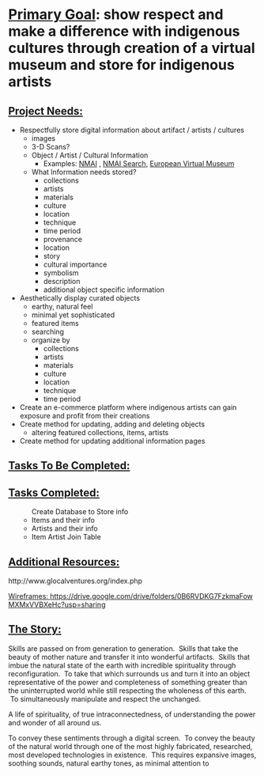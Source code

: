 <h1><strong><span style="text-decoration: underline;">Primary Goal</span>: </strong>show respect and make a difference with indigenous cultures through creation of a virtual museum and store for indigenous artists</h1>
<h2><strong><span style="text-decoration: underline;">Project Needs:</span> </strong></h2>
<ul>
 	<li>Respectfully store digital information about artifact / artists / cultures
<ul>
 	<li>images</li>
 	<li>3-D Scans?</li>
 	<li>Object / Artist / Cultural Information
<ul>
 	<li>Examples: <a href="http://www.nmai.si.edu/searchcollections/item.aspx?irn=394335">NMAI</a> , <a href="http://www.nmai.si.edu/searchcollections/advanced.aspx">NMAI Search</a>, <a href="http://www.europeanvirtualmuseum.it/repertidettagli/Deepenings116.htm">European Virtual Museum</a></li>
</ul>
</li>
 	<li>What Information needs stored?
<ul>
 	<li>collections</li>
 	<li>artists</li>
 	<li>materials</li>
 	<li>culture</li>
 	<li>location</li>
 	<li>technique</li>
 	<li>time period</li>
 	<li>provenance</li>
 	<li>location</li>
 	<li>story</li>
 	<li>cultural importance</li>
 	<li>symbolism</li>
 	<li>description</li>
 	<li>additional object specific information</li>
</ul>
</li>
</ul>
</li>
 	<li>Aesthetically display curated objects
<ul>
 	<li>earthy, natural feel</li>
 	<li>minimal yet sophisticated</li>
 	<li>featured items</li>
 	<li>searching</li>
 	<li>organize by
<ul>
 	<li>collections</li>
 	<li>artists</li>
 	<li>materials</li>
 	<li>culture</li>
 	<li>location</li>
 	<li>technique</li>
 	<li>time period</li>
</ul>
</li>
</ul>
</li>
 	<li>Create an e-commerce platform where indigenous artists can gain exposure and profit from their creations</li>
 	<li>Create method for updating, adding and deleting objects
<ul>
 	<li>altering featured collections, items, artists</li>
</ul>
</li>
 	<li>Create method for updating additional information pages</li>
</ul>
<h2><strong><span style="text-decoration: underline;">Tasks To Be Completed:</span> </strong></h2>
<h2><strong><span style="text-decoration: underline;">Tasks Completed:</span> </strong></h2>
<ul>
<ul>Create Database to Store info
<li>Items and their info</li> 
<li>Artists and their info</li> 
<li>Item Artist Join Table</li> 
</ul>
</ul>
<h2><strong><span style="text-decoration: underline;">Additional Resources:</span> </strong></h2>
http://www.glocalventures.org/index.php

<a href="https://drive.google.com/drive/folders/0B6RVDKG7FzkmaFowMXMxVVBXeHc?usp=sharing">Wireframes: https://drive.google.com/drive/folders/0B6RVDKG7FzkmaFowMXMxVVBXeHc?usp=sharing</a>
<h2><strong><span style="text-decoration: underline;">The Story:</span> </strong></h2>
Skills are passed on from generation to generation.  Skills that take the beauty of mother nature and transfer it into wonderful artifacts.  Skills that imbue the natural state of the earth with incredible spirituality through reconfiguration.  To take that which surrounds us and turn it into an object representative of the power and completeness of something greater than the uninterrupted world while still respecting the wholeness of this earth.  To simultaneously manipulate and respect the unchanged.

A life of spirituality, of true intraconnectedness, of understanding the power and wonder of all around us.

To convey these sentiments through a digital screen.  To convey the beauty of the natural world through one of the most highly fabricated, researched, most developed technologies in existence.  This requires expansive images, soothing sounds, natural earthy tones, as minimal attention to
